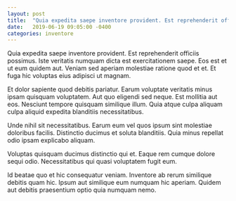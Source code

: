 ```yaml
---
layout: post
title:  "Quia expedita saepe inventore provident. Est reprehenderit officiis possimus. Iste veritatis numquam dicta est exercitationem saepe. Eos est et ut eum quidem aut."
date:   2019-06-19 09:05:00 -0400
categories: inventore
---
```


Quia expedita saepe inventore provident. Est reprehenderit officiis possimus. Iste veritatis numquam dicta est exercitationem saepe. Eos est et ut eum quidem aut. Veniam sed aperiam molestiae ratione quod et et. Et fuga hic voluptas eius adipisci ut magnam.

Et dolor sapiente quod debitis pariatur. Earum voluptate veritatis minus ipsam quisquam voluptatem. Aut quo eligendi sed neque. Est mollitia aut eos. Nesciunt tempore quisquam similique illum. Quia atque culpa aliquam culpa aliquid expedita blanditiis necessitatibus.

Unde nihil sit necessitatibus. Earum eum vel quos ipsum sint molestiae doloribus facilis. Distinctio ducimus et soluta blanditiis. Quia minus repellat odio ipsam explicabo aliquam.

Voluptas quisquam ducimus distinctio qui et. Eaque rem cumque dolore sequi odio. Necessitatibus qui quasi voluptatem fugit eum.

Id beatae quo et hic consequatur veniam. Inventore ab rerum similique debitis quam hic. Ipsum aut similique eum numquam hic aperiam. Quidem aut debitis praesentium optio quia numquam nemo.
